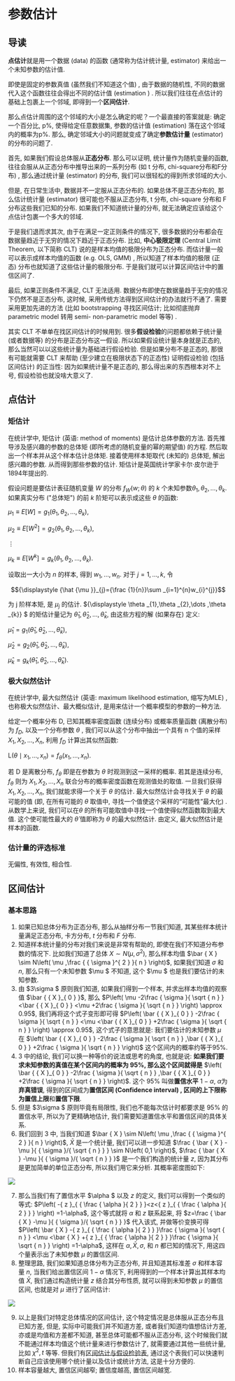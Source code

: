 # 参数估计

## 导读

**点估计**就是用一个数据 (data) 的函数 (通常称为估计统计量, estimator) 来给出一个未知参数的估计值. 


即使是固定的参数真值 (虽然我们不知道这个值) , 由于数据的随机性, 不同的数据代入这个函数往往会得出不同的估计值 (estimation ) . 所以我们往往在点估计的基础上包裹上一个邻域, 即得到一个**区间估计**. 


那么点估计周围的这个邻域的大小是怎么确定的呢？一个最直接的答案就是: 确定一个百分比, p%, 使得给定任意数据集, 参数的估计值 (estimation) 落在这个邻域内的概率为p%. 那么, 确定邻域大小的问题就变成了确定**参数估计量** (estimator) 的分布的问题了. 


首先, 如果我们假设总体服从**正态分布**. 那么可以证明, 统计量作为随机变量的函数, 往往会服从从正态分布中推导出来的一系列分布 (如 t 分布, chi-square分布和F分布) , 那么通过统计量 (estimator) 的分布, 我们可以很轻松的得到所求邻域的大小. 


但是, 在日常生活中, 数据并不一定服从正态分布的. 如果总体不是正态分布的, 那么估计统计量 (estimator) 很可能也不服从正态分布, t 分布, chi-square 分布和 F 分布这些我们已知的分布. 如果我们不知道统计量的分布, 就无法确定应该给这个点估计包裹一个多大的邻域. 


于是我们退而求其次, 由于在满足一定正则条件的情况下, 很多数据的分布都会在数据量趋近于无穷的情况下趋近于正态分布. 比如, **中心极限定理** (Central Limit Theorem, 以下简称 CLT) 说的是样本均值的极限分布为正态分布. 而估计量一般可以表示成样本均值的函数 (e.g. OLS, GMM) ,  所以知道了样本均值的极限 (正态) 分布也就知道了这些估计量的极限分布. 于是我们就可以计算区间估计中的置信区间了. 


最后, 如果正则条件不满足, CLT 无法适用. 数据分布即使在数据量趋于无穷的情况下仍然不是正态分布, 这时候, 采用传统方法得到区间估计的办法就行不通了. 需要采用更加先进的方法 (比如 bootstrapping 寻找区间估计; 比如彻底抛弃 parametric model 转用 semi- non-parametric model 等等) . 


其实 CLT 不单单在找区间估计的时候用到. 很多**假设检验**的问题都依赖于统计量 (或者数据等) 的分布是正态分布这一假设. 所以如果假设统计量本身就是正态的, 那么当然可以以这些统计量为基础进行假设检验. 但是如果分布不是正态的, 那很有可能就需要 CLT 来帮助 (至少建立在极限状态下的正态性) 证明假设检验 (包括区间估计) 的正当性: 因为如果统计量不是正态的, 那么得出来的东西根本对不上号, 假设检验也就没啥大意义了. 


## 点估计


### 矩估计


在统计学中, 矩估计 (英语: method of moments) 是估计总体参数的方法. 首先推导涉及感兴趣的参数的总体矩 (即所考虑的随机变量的幂的期望值) 的方程. 然后取出一个样本并从这个样本估计总体矩. 接着使用样本矩取代 (未知的) 总体矩, 解出感兴趣的参数. 从而得到那些参数的估计. 矩估计是英国统计学家卡尔·皮尔逊于1894年提出的. 


假设问题是要估计表征随机变量 ${\displaystyle W}$ 的分布 ${\displaystyle f_{W}(w;\theta )}$ 的 ${\displaystyle k}$ 个未知参数${\displaystyle \theta _{1},\theta _{2},\dots ,\theta _{k}}$. 如果真实分布 ("总体矩") 的前 ${\displaystyle k}$ 阶矩可以表示成这些 ${\displaystyle \theta }$ 的函数:

${\displaystyle \mu _{1}\equiv E[W]=g_{1}(\theta _{1},\theta _{2},\dots ,\theta _{k}),}$

${\displaystyle \mu _{2}\equiv E[W^{2}]=g_{2}(\theta _{1},\theta _{2},\dots ,\theta _{k}),}$

${\displaystyle \vdots }$

${\displaystyle \mu _{k}\equiv E[W^{k}]=g_{k}(\theta _{1},\theta _{2},\dots ,\theta _{k}).}$

设取出一大小为 ${\displaystyle n}$ 的样本, 得到 ${\displaystyle w_{1},\dots ,w_{n}}$. 对于 ${\displaystyle j=1,\dots ,k}$, 令


$${\displaystyle {\hat {\mu }}_{j}={\frac {1}{n}}\sum _{i=1}^{n}w_{i}^{j}}$$


为 j 阶样本矩, 是 ${\displaystyle \mu _{j}}$ 的估计. ${\displaystyle \theta _{1},\theta _{2},\dots ,\theta _{k}} $ 的矩估计量记为 ${\displaystyle {\hat {\theta }}_{1},{\hat {\theta }}_{2},\dots ,{\hat {\theta }}_{k}}$, 由这些方程的解 (如果存在) 定义: 

${\displaystyle {\hat {\mu }}_{1}=g_{1}({\hat {\theta }}_{1},{\hat {\theta }}_{2},\dots ,{\hat {\theta }}_{k}),}$

${\displaystyle {\hat {\mu }}_{2}=g_{2}({\hat {\theta }}_{1},{\hat {\theta }}_{2},\dots ,{\hat {\theta }}_{k}),}$

${\displaystyle {\hat {\mu }}_{k}=g_{k}({\hat {\theta }}_{1},{\hat {\theta }}_{2},\dots ,{\hat {\theta }}_{k}).}$




### 极大似然估计
在统计学中, 最大似然估计 (英语: maximum likelihood estimation, 缩写为MLE) , 也称极大似然估计、最大概似估计, 是用来估计一个概率模型的参数的一种方法. 


给定一个概率分布 D, 已知其概率密度函数 (连续分布) 或概率质量函数 (离散分布) 为 $f_D$, 以及一个分布参数 $\theta$ , 我们可以从这个分布中抽出一个具有 n 个值的采样 $X_1, X_2,\ldots, X_n$, 利用 $f_D$ 计算出其似然函数: 


${\displaystyle {\mbox{L}}(\theta \mid x_{1},\dots ,x_{n})=f_{\theta }(x_{1},\dots ,x_{n}).}$


若 D 是离散分布, ${\displaystyle f_{\theta }}$ 即是在参数为 $\theta$ 时观测到这一采样的概率. 若其是连续分布, ${\displaystyle f_{\theta }}$ 则为 $X_1, X_2,\ldots, X_n$ 联合分布的概率密度函数在观测值处的取值. 一旦我们获得 $X_1, X_2,\ldots, X_n$, 我们就能求得一个关于 $\theta$ 的估计. 最大似然估计会寻找关于 $\theta$ 的最可能的值 (即, 在所有可能的 $\theta$ 取值中, 寻找一个值使这个采样的“可能性”最大化) . 从数学上来说, 我们可以在$\theta$ 的所有可能取值中寻找一个值使得似然函数取到最大值. 这个使可能性最大的 $\widehat{\theta}$ 值即称为 $\theta$ 的最大似然估计. 由定义, 最大似然估计是样本的函数. 


### 估计量的评选标准


无偏性, 有效性, 相合性.


## 区间估计


### 基本思路


1. 如果已知总体分布为正态分布, 那么从抽样分布一节我们知道, 其某些样本统计量满足正态分布, 卡方分布, $t$ 分布和 $F$ 分布. 
2. 知道样本统计量的分布对我们来说是非常有帮助的, 即使在我们不知道分布参数的情况下. 比如我们知道了总体 $X\sim N\left( \mu ,{ \sigma  }^{ 2 } \right)$, 那么样本均值 $\bar { X } \sim N\left( \mu ,\frac { { \sigma  }^{ 2 } }{ n }  \right)$, 如果我们知道 $\sigma$ 和 $n$, 那么只有一个未知参数 $\mu $ 不知道, 这个 $\mu $ 也是我们要估计的未知参数. 
3. 由 $3\sigma $ 原则我们知道, 如果我们得到一个样本, 并求出样本均值的观察值 $\bar { { X }_{ 0 } }$, 那么 $P\left( \mu -2\frac { \sigma  }{ \sqrt { n }  } <\bar { { X }_{ 0 } } <\mu +2\frac { \sigma  }{ \sqrt { n }  }  \right) \approx 0.95$, 我们再将这个式子变形即可得 $P\left( \bar { { X }_{ 0 } } -2\frac { \sigma  }{ \sqrt { n }  } <\mu <\bar { { X }_{ 0 } } +2\frac { \sigma  }{ \sqrt { n }  }  \right) \approx 0.95$, 这个式子的意思就是: 我们要估计的未知参数 $\mu$ 在 $\left( \bar { { X }_{ 0 } } -2\frac { \sigma  }{ \sqrt { n }  } ,\bar { { X }_{ 0 } } +2\frac { \sigma  }{ \sqrt { n }  }  \right)$ 这个区间内的概率约等于95%. 
4. 3 中的结论, 我们可以换一种等价的说法或思考的角度, 也就是说: **如果我们要求未知参数的真值在某个区间内的概率为 95%, 那么这个区间就得是** $\left( \bar { { X }_{ 0 } } -2\frac { \sigma  }{ \sqrt { n }  } ,\bar { { X }_{ 0 } } +2\frac { \sigma  }{ \sqrt { n }  }  \right)$. 这个 95% 叫做**置信水平** $1-\alpha$, $\alpha$为**弃真错误**, 得到的区间成为**置信区间 (Confidence interval) **, 区间的上下限称为**置信上限**和**置信下限**. 
5. 但是 $3\sigma $ 原则毕竟有局限性, 我们也不能每次估计时都要求是 95% 的置信水平, 所以为了更精确地估计, 我们需要知道置信水平和置信区间的具体关系. 
6. 我们回到 3 中, 当我们知道 $\bar { X } \sim N\left( \mu ,\frac { { \sigma  }^{ 2 } }{ n }  \right)$, $\bar{X}$ 是一个统计量, 我们可以进一步知道 $\frac { \bar { X } -\mu  }{ { \sigma  }/{ \sqrt { n }  } } \sim N\left( 0,1 \right)$, $\frac { \bar { X } -\mu  }{ { \sigma  }/{ \sqrt { n }  } }$ 是一个我们构造的统计量 $z$, 因为其分布是更加简单的单位正态分布, 所以我们用它来分析. 其概率密度图如下: 



![](http://strawberryamoszc.oss-cn-shanghai.aliyuncs.com/2019-06-15-093635.png#align=left&display=inline&height=534&margin=%5Bobject%20Object%5D&originHeight=534&originWidth=650&status=done&style=none&width=650)


7. 那么当我们有了置信水平 $\alpha $ 以及 $z$ 的定义, 我们可以得到一个类似的等式: $P\left( -{ z }_{ { \frac { \alpha  }{ 2 }  } }<z<{ z }_{ { \frac { \alpha  }{ 2 }  } } \right) =1-\alpha$, 这个等式就将 $\alpha$ 和 $z$ 联系起来, 将 $z=\frac { \bar { X } -\mu  }{ { \sigma  }/{ \sqrt { n }  } }$ 代入该式, 并做等价变换可得 $P\left( \bar { X } -{ z }_{ { \frac { \alpha  }{ 2 }  } }\frac { \sigma  }{ \sqrt { n }  } <\mu <\bar { X } +{ z }_{ { \frac { \alpha  }{ 2 }  } }\frac { \sigma  }{ \sqrt { n }  }  \right) =1-\alpha$, 这样在 $\alpha,\bar {X},\sigma$, 和 $n$ 都已知的情况下, 用这四个量表示出了未知参数 $\mu$ 的置信区间. 
8. 整理思路, 我们如果知道总体分布为正态分布, 并且知道其标准差 $\sigma$ 和样本容量 $n$, 当我们给出置信区间 $1-\alpha$ 情况下, 利用得到的一个样本计算出其样本均值 $\bar {X}$, 我们通过构造统计量 $z$ 结合其分布性质, 就可以得到未知参数 $\mu$ 的置信区间, 也就是对 $\mu$ 进行了区间估计: 



![](http://strawberryamoszc.oss-cn-shanghai.aliyuncs.com/2019-06-15-093758.png#align=left&display=inline&height=1038&margin=%5Bobject%20Object%5D&originHeight=1038&originWidth=1840&status=done&style=none&width=1840)


9. 以上是我们对特定总体情况的区间估计, 这个特定情况是总体服从正态分布且已知方差, 但是, 实际中可能我们并不知道方差, 或者我们知道均值想估计方差, 亦或是均值和方差都不知道, 甚至总体可能都不服从正态分布, 这个时候我们就不能通过样本均值这个统计量来进行参数估计了, 就需要通过其他一些统计量, 比如 ${\chi}^2 ,t$ 等等. 但我们有[区间估计与假设检验表](http://strawberryamoszc.oss-cn-shanghai.aliyuncs.com/2019-06-15-%E5%8C%BA%E9%97%B4%E4%BC%B0%E8%AE%A1%E4%B8%8E%E5%81%87%E8%AE%BE%E6%A3%80%E9%AA%8C%E5%85%AC%E5%BC%8F%E8%A1%A8.doc), 通过这个表我们可以快速判断自己应该使用哪个统计量以及估计或统计方法, 这是十分方便的. 
10. 样本容量越大, 置信区间越窄; 置信度越高, 置信区间越宽. 

